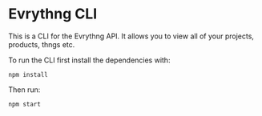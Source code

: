 # Evrythng CLI

This is a CLI for the Evrythng API. It allows you to view all of your projects, products, thngs etc.

To run the CLI first install the dependencies with:

```
npm install
```

Then run:

```
npm start
```